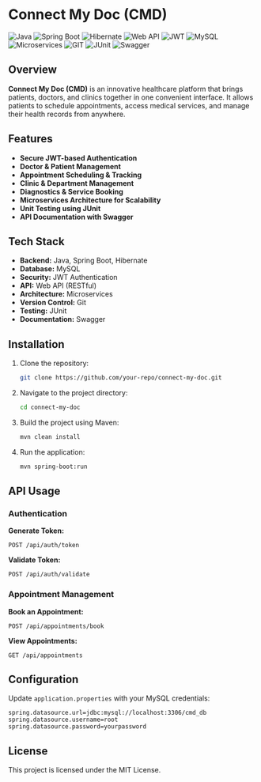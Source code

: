 # Connect My Doc (CMD)

![Java](https://img.shields.io/badge/Java-ED8B00?style=for-the-badge&logo=java&logoColor=white)
![Spring Boot](https://img.shields.io/badge/Spring%20Boot-6DB33F?style=for-the-badge&logo=spring-boot&logoColor=white)
![Hibernate](https://img.shields.io/badge/Hibernate-59666C?style=for-the-badge&logo=hibernate&logoColor=white)
![Web API](https://img.shields.io/badge/Web%20API-0088CC?style=for-the-badge)
![JWT](https://img.shields.io/badge/JWT-000000?style=for-the-badge&logo=json-web-tokens&logoColor=white)
![MySQL](https://img.shields.io/badge/MySQL-4479A1?style=for-the-badge&logo=mysql&logoColor=white)
![Microservices](https://img.shields.io/badge/Microservices-005571?style=for-the-badge)
![GIT](https://img.shields.io/badge/GIT-F05032?style=for-the-badge&logo=git&logoColor=white)
![JUnit](https://img.shields.io/badge/JUnit-25A162?style=for-the-badge&logo=junit5&logoColor=white)
![Swagger](https://img.shields.io/badge/Swagger-85EA2D?style=for-the-badge&logo=swagger&logoColor=black)

## Overview
**Connect My Doc (CMD)** is an innovative healthcare platform that brings patients, doctors, and clinics together in one convenient interface. It allows patients to schedule appointments, access medical services, and manage their health records from anywhere.

## Features
- **Secure JWT-based Authentication**
- **Doctor & Patient Management**
- **Appointment Scheduling & Tracking**
- **Clinic & Department Management**
- **Diagnostics & Service Booking**
- **Microservices Architecture for Scalability**
- **Unit Testing using JUnit**
- **API Documentation with Swagger**

## Tech Stack
- **Backend:** Java, Spring Boot, Hibernate
- **Database:** MySQL
- **Security:** JWT Authentication
- **API:** Web API (RESTful)
- **Architecture:** Microservices
- **Version Control:** Git
- **Testing:** JUnit
- **Documentation:** Swagger

## Installation
1. Clone the repository:
   ```sh
   git clone https://github.com/your-repo/connect-my-doc.git
   ```
2. Navigate to the project directory:
   ```sh
   cd connect-my-doc
   ```
3. Build the project using Maven:
   ```sh
   mvn clean install
   ```
4. Run the application:
   ```sh
   mvn spring-boot:run
   ```

## API Usage
### Authentication
**Generate Token:**
```http
POST /api/auth/token
```
**Validate Token:**
```http
POST /api/auth/validate
```

### Appointment Management
**Book an Appointment:**
```http
POST /api/appointments/book
```
**View Appointments:**
```http
GET /api/appointments
```

## Configuration
Update `application.properties` with your MySQL credentials:
```properties
spring.datasource.url=jdbc:mysql://localhost:3306/cmd_db
spring.datasource.username=root
spring.datasource.password=yourpassword
```

## License
This project is licensed under the MIT License.
